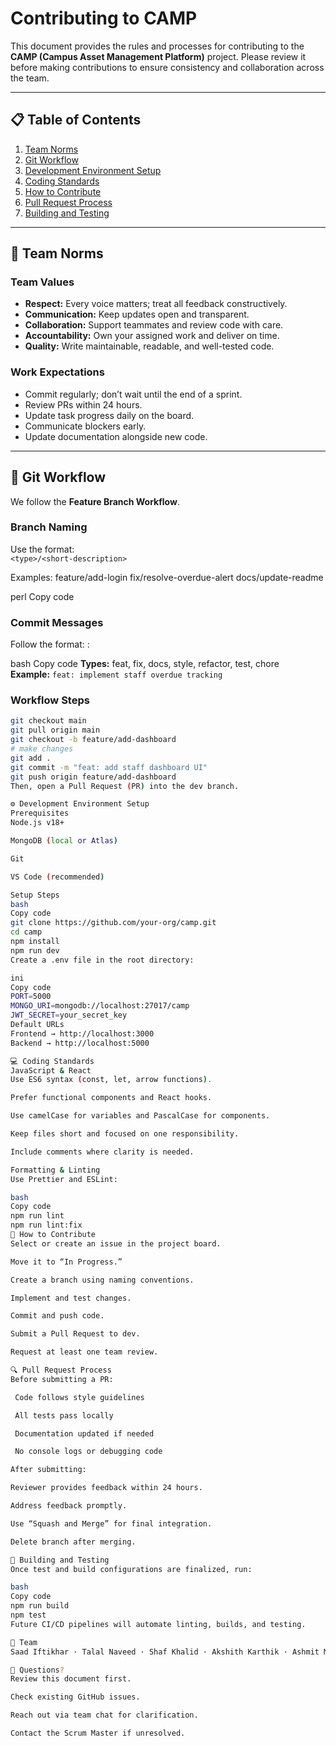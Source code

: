 # Contributing to CAMP

This document provides the rules and processes for contributing to the **CAMP (Campus Asset Management Platform)** project. Please review it before making contributions to ensure consistency and collaboration across the team.

---

## 📋 Table of Contents
1. [Team Norms](#team-norms)
2. [Git Workflow](#git-workflow)
3. [Development Environment Setup](#development-environment-setup)
4. [Coding Standards](#coding-standards)
5. [How to Contribute](#how-to-contribute)
6. [Pull Request Process](#pull-request-process)
7. [Building and Testing](#building-and-testing)

---

## 🧭 Team Norms

### Team Values
- **Respect:** Every voice matters; treat all feedback constructively.  
- **Communication:** Keep updates open and transparent.  
- **Collaboration:** Support teammates and review code with care.  
- **Accountability:** Own your assigned work and deliver on time.  
- **Quality:** Write maintainable, readable, and well-tested code.

### Work Expectations
- Commit regularly; don’t wait until the end of a sprint.  
- Review PRs within 24 hours.  
- Update task progress daily on the board.  
- Communicate blockers early.  
- Update documentation alongside new code.

---

## 🔁 Git Workflow

We follow the **Feature Branch Workflow**.

### Branch Naming
Use the format:  
`<type>/<short-description>`

Examples:
feature/add-login
fix/resolve-overdue-alert
docs/update-readme

perl
Copy code

### Commit Messages
Follow the format:
<type>: <description>

bash
Copy code
**Types:** feat, fix, docs, style, refactor, test, chore  
**Example:** `feat: implement staff overdue tracking`

### Workflow Steps
```bash
git checkout main
git pull origin main
git checkout -b feature/add-dashboard
# make changes
git add .
git commit -m "feat: add staff dashboard UI"
git push origin feature/add-dashboard
Then, open a Pull Request (PR) into the dev branch.

⚙️ Development Environment Setup
Prerequisites
Node.js v18+

MongoDB (local or Atlas)

Git

VS Code (recommended)

Setup Steps
bash
Copy code
git clone https://github.com/your-org/camp.git
cd camp
npm install
npm run dev
Create a .env file in the root directory:

ini
Copy code
PORT=5000
MONGO_URI=mongodb://localhost:27017/camp
JWT_SECRET=your_secret_key
Default URLs
Frontend → http://localhost:3000
Backend → http://localhost:5000

💻 Coding Standards
JavaScript & React
Use ES6 syntax (const, let, arrow functions).

Prefer functional components and React hooks.

Use camelCase for variables and PascalCase for components.

Keep files short and focused on one responsibility.

Include comments where clarity is needed.

Formatting & Linting
Use Prettier and ESLint:

bash
Copy code
npm run lint
npm run lint:fix
🧩 How to Contribute
Select or create an issue in the project board.

Move it to “In Progress.”

Create a branch using naming conventions.

Implement and test changes.

Commit and push code.

Submit a Pull Request to dev.

Request at least one team review.

🔍 Pull Request Process
Before submitting a PR:

 Code follows style guidelines

 All tests pass locally

 Documentation updated if needed

 No console logs or debugging code

After submitting:

Reviewer provides feedback within 24 hours.

Address feedback promptly.

Use “Squash and Merge” for final integration.

Delete branch after merging.

🧪 Building and Testing
Once test and build configurations are finalized, run:

bash
Copy code
npm run build
npm test
Future CI/CD pipelines will automate linting, builds, and testing.

👥 Team
Saad Iftikhar · Talal Naveed · Shaf Khalid · Akshith Karthik · Ashmit Mukherjee

💬 Questions?
Review this document first.

Check existing GitHub issues.

Reach out via team chat for clarification.

Contact the Scrum Master if unresolved.